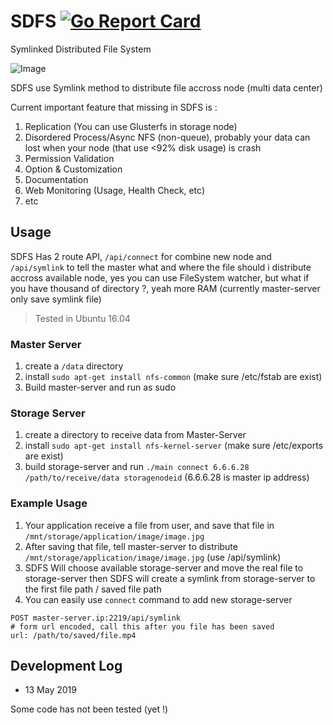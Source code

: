 # SDFS [![Go Report Card](https://goreportcard.com/badge/github.com/codenoid/sdfs)](https://goreportcard.com/report/github.com/codenoid/sdfs)

Symlinked Distributed File System

![Image](https://raw.githubusercontent.com/codenoid/sdfs/master/image/draw.png)

SDFS use Symlink method to distribute file accross node (multi data center)

Current important feature that missing in SDFS is : 

1. Replication (You can use Glusterfs in storage node)
2. Disordered Process/Async NFS (non-queue), probably your data can lost when your node (that use <92% disk usage) is crash
3. Permission Validation
4. Option & Customization
5. Documentation
6. Web Monitoring (Usage, Health Check, etc)
7. etc

## Usage

SDFS Has 2 route API, `/api/connect` for combine new node and `/api/symlink` to tell the master what and where the file should i distribute accross available node, yes you can use FileSystem watcher, but what if you have thousand of directory ?, yeah more RAM (currently master-server only save symlink file)

> Tested in Ubuntu 16.04

### Master Server

1. create a `/data` directory
2. install `sudo apt-get install nfs-common` (make sure /etc/fstab are exist)
3. Build master-server and run as sudo

### Storage Server

1. create a directory to receive data from Master-Server
2. install `sudo apt-get install nfs-kernel-server` (make sure /etc/exports are exist)
3. build storage-server and run `./main connect 6.6.6.28 /path/to/receive/data storagenodeid` (6.6.6.28 is master ip address)

### Example Usage

1. Your application receive a file from user, and save that file in `/mnt/storage/application/image/image.jpg`
2. After saving that file, tell master-server to distribute `/mnt/storage/application/image/image.jpg` (use /api/symlink)
3. SDFS Will choose available storage-server and move the real file to storage-server then SDFS will create a symlink from storage-server to the first file path / saved file path
4. You can easily use `connect` command to add new storage-server

```
POST master-server.ip:2219/api/symlink
# form url encoded, call this after you file has been saved
url: /path/to/saved/file.mp4
```

## Development Log

* 13 May 2019

Some code has not been tested (yet !)